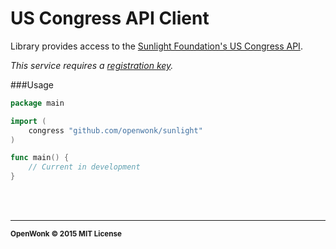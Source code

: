 US Congress API Client
===================

Library provides access to the [Sunlight Foundation's US Congress API](https://sunlightlabs.github.io/congress).  

*This service requires a [registration key](http://sunlightfoundation.com/api/accounts/register).*

###Usage
```go
package main

import (
	congress "github.com/openwonk/sunlight"
)

func main() {
	// Current in development
}
```
<br>
<br>

<hr>
<small>
<strong>OpenWonk &copy; 2015 MIT License</strong>
</small>

